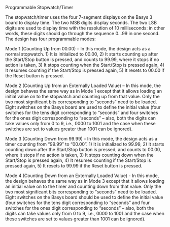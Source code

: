 Programmable Stopwatch/Timer

The stopwatch/timer uses the four 7-segment displays on the Basys 3 board to
display time. The two MSB digits display seconds. The two LSB digits 
are used to display time with the resolution of 10 milliseconds: in other words, these
digits should go through the sequence 0...99 in one second.
The design has four programmable modes:

Mode 1 (Counting Up from 00.00) – In this mode, the design acts as a
normal stopwatch. 1) It is initialized to 00.00, 2) It starts counting up after
the Start/Stop button is pressed, and counts to 99.99, where it stops if no
action is taken, 3) It stops counting when the Start/Stop is pressed again, 4)
It resumes counting if the Start/Stop is pressed again, 5) It resets to 00.00
if the Reset button is pressed.

Mode 2 (Counting Up from an Externally Loaded Value) – In this
mode, the design behaves the same way as in Mode 1 except that it allows
loading an initial value on to the stopwatch and counting up from that value.
Only the two most significant bits corresponding to “seconds” need to be
loaded. Eight switches on the Basys board are used to define the
initial value (four switches for the tens digit corresponding to “seconds” and
four switches for the ones digit corresponding to “seconds” – also, both the
digits can take values only from 0 to 9, i.e., 0000 to 1001 and the case when
these switches are set to values greater than 1001 can be ignored).

Mode 3 (Counting Down from 99.99) – In this mode, the design acts
as a timer counting from “99.99” to “00.00”. 1) It is initialized to 99.99, 2)
It starts counting down after the Start/Stop button is pressed, and counts to
00.00, where it stops if no action is taken, 3) It stops counting down when
the Start/Stop is pressed again, 4) It resumes counting if the Start/Stop is
pressed again, 5) It resets to 99.99 if the Reset button is pressed.

Mode 4 (Counting Down from an Externally Loaded Value) - In
this mode, the design behaves the same way as in Mode 3 except that it
allows loading an initial value on to the timer and counting down from that
value. Only the two most significant bits corresponding to “seconds” need to
be loaded. Eight switches on the Basys board should be used to define the
initial value (four switches for the tens digit corresponding to “seconds” and
four switches for the ones digit corresponding to “seconds” – also, both the
digits can take values only from 0 to 9, i.e., 0000 to 1001 and the case when
these switches are set to values greater than 1001 can be ignored).

